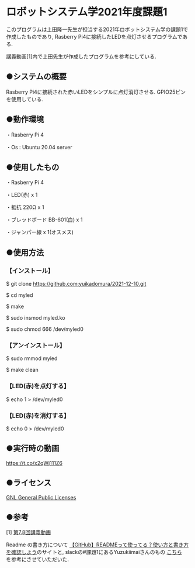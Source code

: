 # ロボットシステム学2021年度課題1

このプログラムは上田隆一先生が担当する2021年ロボットシステム学の課題1で作成したものであり, Rasberry Pi4に接続したLEDを点灯させるプログラムである. 

講義動画[1]内で上田先生が作成したプログラムを参考にしている.


## ●システムの概要

Rasberry Pi4に接続された赤いLEDをシンプルに点灯消灯させる.
GPIO25ピンを使用している.


## ●動作環境 

・Rasberry Pi 4

・Os : Ubuntu 20.04 server


## ●使用したもの 

・Rasberry Pi 4 

・LED(赤) x 1 

・抵抗 220Ω x 1 

・ブレッドボード BB-601(白) x 1

・ジャンパー線 x 1(オスメス)


## ●使用方法

### 【インストール】 

 $ git clone https://github.com:yuikadomura/2021-12-10.git 

 $ cd myled

 $ make

 $ sudo insmod myled.ko

 $ sudo chmod 666 /dev/myled0


### 【アンインストール】 

 $ sudo rmmod myled 

 $ make clean

### 【LED(赤)を点灯する】 

 $ echo 1 > /dev/myled0

### 【LED(赤)を消灯する】 

 $ echo 0 > /dev/myled0


## ●実行時の動画 

https://t.co/x2qWj111Z6

## ●ライセンス
[GNL General Public Licenses](https://www.gnu.org/licenses/licenses.ja.html)


## ●参考
[1]
[第7.8回講義動画](https://cit.manaba.jp/ct/link_iframe_balloon?url=https%3A%2F%2Fwww.youtube.com%2Fwatch%3Fv%3DxQW8-FNuboo)

Readme の書き方について
[【GitHub】READMEって使ってる？使い方と書き方を確認しよう](https://style.potepan.com/articles/33682.html)のサイトと, 
slackの#課題1にあるYuzukiimaiさんのもの
[こちら](https://github.com/yuzukiimai/robosys1)　
を参考にさせていただいた.
